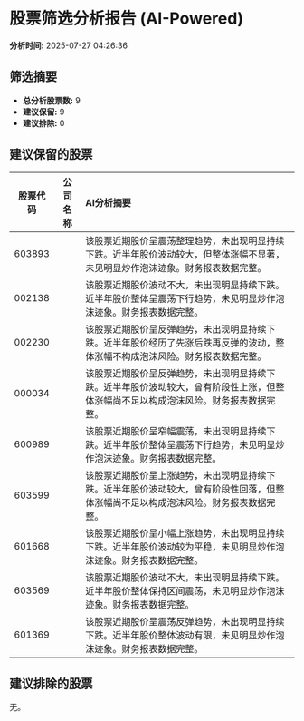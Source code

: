 # 股票筛选分析报告 (AI-Powered)

**分析时间:** 2025-07-27 04:26:36

## 筛选摘要

- **总分析股票数:** 9
- **建议保留:** 9
- **建议排除:** 0

## 建议保留的股票

| 股票代码 | 公司名称 | AI分析摘要 |
|:---:|:---:|:---|
| 603893 |  | 该股票近期股价呈震荡整理趋势，未出现明显持续下跌。近半年股价波动较大，但整体涨幅不显著，未见明显炒作泡沫迹象。财务报表数据完整。 |
| 002138 |  | 该股票近期股价波动不大，未出现明显持续下跌。近半年股价整体呈震荡下行趋势，未见明显炒作泡沫迹象。财务报表数据完整。 |
| 002230 |  | 该股票近期股价呈反弹趋势，未出现明显持续下跌。近半年股价经历了先涨后跌再反弹的波动，整体涨幅不构成泡沫风险。财务报表数据完整。 |
| 000034 |  | 该股票近期股价呈反弹趋势，未出现明显持续下跌。近半年股价波动较大，曾有阶段性上涨，但整体涨幅尚不足以构成泡沫风险。财务报表数据完整。 |
| 600989 |  | 该股票近期股价呈窄幅震荡，未出现明显持续下跌。近半年股价整体呈震荡下行趋势，未见明显炒作泡沫迹象。财务报表数据完整。 |
| 603599 |  | 该股票近期股价呈上涨趋势，未出现明显持续下跌。近半年股价波动较大，曾有阶段性回落，但整体涨幅尚不足以构成泡沫风险。财务报表数据完整。 |
| 601668 |  | 该股票近期股价呈小幅上涨趋势，未出现明显持续下跌。近半年股价波动较为平稳，未见明显炒作泡沫迹象。财务报表数据完整。 |
| 603569 |  | 该股票近期股价波动不大，未出现明显持续下跌。近半年股价整体保持区间震荡，未见明显炒作泡沫迹象。财务报表数据完整。 |
| 601369 |  | 该股票近期股价呈震荡反弹趋势，未出现明显持续下跌。近半年股价整体波动有限，未见明显炒作泡沫迹象。财务报表数据完整。 |

## 建议排除的股票

无。

